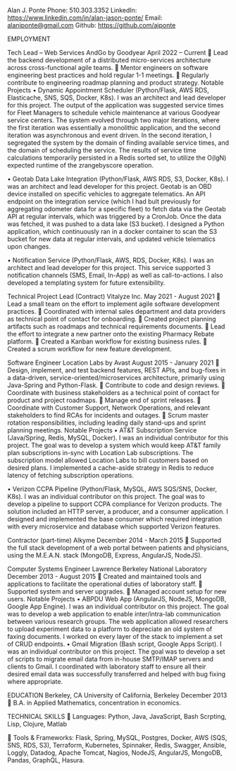 Alan J. Ponte
Phone: 510.303.3352
LinkedIn: https://www.linkedin.com/in/alan-jason-ponte/
Email: alanjponte@gmail.com
Github: https://github.com/ajponte

EMPLOYMENT


Tech Lead – Web Services                                      AndGo by Goodyear                                        April 2022 – Current
	Lead the backend development of a distributed micro-services architecture across cross-functional agile teams.
	Mentor engineers on software engineering best practices and hold regular 1-1 meetings.
	Regularly contribute to engineering roadmap planning and product strategy.
Notable Projects
•	Dynamic Appointment Scheduler (Python/Flask, AWS RDS, Elasticache, SNS, SQS, Docker, K8s). I was an architect and lead developer for this project. The output of the application was suggested service times for Fleet Managers to schedule vehicle maintenance at various Goodyear service centers. The system evolved through two major iterations, where the first iteration was essentially a monolithic application, and the second iteration was asynchronous and event driven. In the second iteration, I segregated the system by the domain of finding available service times, and the domain of scheduling the service. The results of service time calculations temporarily persisted in a Redis sorted set, to utilize the O(lgN) expected runtime of the zrangebyscore operation.

•	Geotab Data Lake Integration (Python/Flask, AWS RDS, S3, Docker, K8s). I was an architect and lead developer for this project. Geotab is an OBD device installed on specific vehicles to aggregate telematics. An API endpoint on the integration service (which I had bult previously for aggregating odometer data for a specific fleet) to fetch data via the Geotab API at regular intervals, which was triggered by a CronJob. Once the data was fetched, it was pushed to a data lake (S3 bucket). I designed a Python application, which continuously ran in a docker container to scan the S3 bucket for new data at regular intervals, and updated vehicle telematics upon changes.

•	Notification Service (Python/Flask, AWS, RDS, Docker, K8s). I was an architect and lead developer for this project. This service supported 3 notification channels (SMS, Email, In-App) as well as call-to-actions. I also developed a templating system for future extensibility.

Technical Project Lead (Contract)                       Vitalyze Inc.			               May 2021 - August 2021
	Lead a small team on the effort to implement agile software development practices.
	Coordinated with internal sales department and data providers as technical point of contact for onboarding.
	Created project planning artifacts such as roadmaps and technical requirements documents.
	Lead the effort to integrate a new partner onto the existing Pharmacy Rebate platform.
	Created a Kanban workflow for existing business rules.
	Created a scrum workflow for new feature development.

Software Engineer                                                  Location Labs by Avast                                August 2015 - January 2021
	Design, implement, and test backend features, REST APIs, and bug-fixes in a data-driven, service-oriented/microservices architecture, primarily using Java-Spring and Python-Flask.
	Contribute to code and design reviews.
	Coordinate with business stakeholders as a technical point of contact for product and project roadmaps.
	Manage end of sprint releases.
	Coordinate with Customer Support, Network Operations, and relevant stakeholders to find RCAs for incidents and outages.
	Scrum master rotation responsibilities, including leading daily stand-ups and sprint planning meetings.
Notable Projects
•	AT&T Subscription Service (Java/Spring, Redis, MySQL, Docker). I was an individual contributor for this project. The goal was to develop a system which would keep AT&T family plan subscriptions in-sync with Location Lab subscriptions. The subscription model allowed Location Labs to bill customers based on desired plans. I implemented a cache-aside strategy in Redis to reduce latency of fetching subscription operations.

•	Verizon CCPA Pipeline (Python/Flask, MySQL, AWS SQS/SNS, Docker, K8s). I was an individual contributor on this project. The goal was to develop a pipeline to support CCPA compliance for Verizon products. The solution included an HTTP server, a producer, and a consumer application. I designed and implemented the base consumer which required integration with every microservice and database which supported Verizon features.

Contractor (part-time)                                            Alkyme		                                           December 2014 - March 2015
	Supported the full stack development of a web portal between patients and physicians, using the M.E.A.N. stack (MongoDB, Express, AngularJS, NodeJS).

Computer Systems Engineer          Lawrence Berkeley National Laboratory                         December 2013 - August 2015
	Created and maintained tools and applications to facilitate the operational duties of laboratory staff.
	Supported system and server upgrades.
	Managed account setup for new users.
Notable Projects
•	ABPDU Web App (AngularJS, NodeJS, MongoDB, Google App Engine). I was an individual contributor on this project. The goal was to develop a web application to enable inter/intra-lab communication between various research groups. The web application allowed researchers to upload experiment data to a platform to depreciate an old system of faxing documents. I worked on every layer of the stack to implement a set of CRUD endpoints.
•	Gmail Migration (Bash script, Google Apps Script). I was an individual contributor on this project. The goal was to develop a set of scripts to migrate email data from in-house SMTP/IMAP servers and clients to Gmail. I coordinated with laboratory staff to ensure all their desired email data was successfully transferred and helped with bug fixing where appropriate.

EDUCATION
Berkeley, CA                                       University of California, Berkeley                                   December 2013
	B.A. in Applied Mathematics, concentration in economics.

TECHNICAL SKILLS
	Languages: Python, Java, JavaScript, Bash Scrpting, Lisp, Clojure, Matlab

	Tools & Frameworks: Flask, Spring, MySQL, Postgres, Docker, AWS (SQS, SNS, RDS, S3), Terraform, Kubernetes, Spinnaker, Redis, Swagger, Ansible, Loggly, Datadog, Apache Tomcat, Nagios, NodeJS, AngularJS, MongoDB, Pandas, GraphQL, Hasura.
